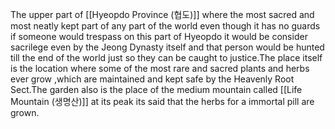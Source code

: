 The upper part of [[Hyeopdo Province (협도)]] where the most sacred and most neatly kept part of any part of the world even though it has no guards if someone would trespass on this part of Hyeopdo it would be consider sacrilege even by the Jeong Dynasty itself and that person would be hunted till the end of the world just so they can be caught to justice.The place itself is the location where some of the most rare and sacred plants and herbs ever grow ,which are maintained and kept safe by the Heavenly Root Sect.The garden also is the place of the medium mountain called  [[Life Mountain (생명산)]] at its peak its said that the herbs for a immortal pill are grown.